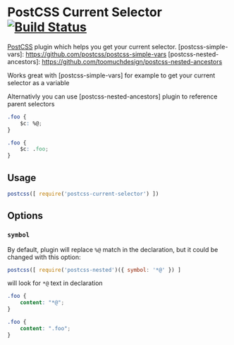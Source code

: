 # PostCSS Current Selector [![Build Status][ci-img]][ci]

[PostCSS] plugin which helps you get your current selector.
[postcss-simple-vars]: https://github.com/postcss/postcss-simple-vars
[postcss-nested-ancestors]: https://github.com/toomuchdesign/postcss-nested-ancestors

Works great with [postcss-simple-vars] for example to get your current selector as a variable

Alternativly you can use [postcss-nested-ancestors] plugin to reference parent selectors

[PostCSS]: https://github.com/postcss/postcss
[ci-img]:  https://travis-ci.org/komlev/postcss-current-selector.svg
[ci]:      https://travis-ci.org/komlev/postcss-current-selector

```css
.foo {
    $c: %@;
}
```

```css
.foo {
    $c: .foo;
}
```

## Usage

```js
postcss([ require('postcss-current-selector') ])
```

## Options

### `symbol`

By default, plugin will replace `%@` match in the declaration, but it could be changed with this option:

```js
postcss([ require('postcss-nested')({ symbol: '*@' }) ]
```
will look for `*@` text in declaration

```css
.foo {
    content: "*@";
}
```

```css
.foo {
    content: ".foo";
}
```

